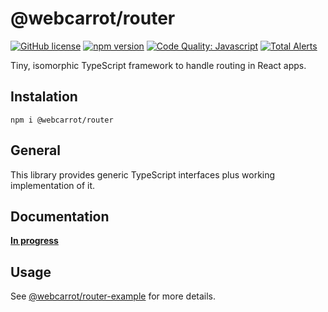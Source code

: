 # @webcarrot/router

[![GitHub license](https://img.shields.io/badge/license-MIT-blue.svg)](https://github.com/webcarrot/router/blob/master/LICENSE)
[![npm version](https://img.shields.io/npm/v/@webcarrot/router.svg?style=flat)](https://www.npmjs.com/package/@webcarrot/router)
[![Code Quality: Javascript](https://img.shields.io/lgtm/grade/javascript/g/webcarrot/router.svg?logo=lgtm&logoWidth=18)](https://lgtm.com/projects/g/webcarrot/router/context:javascript)
[![Total Alerts](https://img.shields.io/lgtm/alerts/g/webcarrot/router.svg?logo=lgtm&logoWidth=18)](https://lgtm.com/projects/g/webcarrot/router/alerts)

Tiny, isomorphic TypeScript framework to handle routing in React apps.

## Instalation

`npm i @webcarrot/router`

## General

This library provides generic TypeScript interfaces plus working implementation of it.

## Documentation

**[In progress](https://github.com/webcarrot/router/tree/master/documentation)**

## Usage

See [@webcarrot/router-example](https://github.com/webcarrot/router/tree/master/example) for more details.
